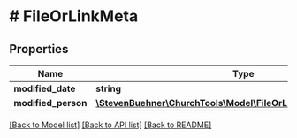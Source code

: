 # # FileOrLinkMeta

## Properties

Name | Type | Description | Notes
------------ | ------------- | ------------- | -------------
**modified_date** | **string** |  | [optional]
**modified_person** | [**\StevenBuehner\ChurchTools\Model\FileOrLinkMetaModifiedPerson**](FileOrLinkMetaModifiedPerson.md) |  | [optional]

[[Back to Model list]](../../README.md#models) [[Back to API list]](../../README.md#endpoints) [[Back to README]](../../README.md)
